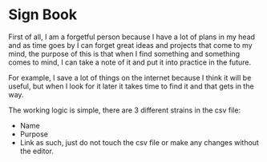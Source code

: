 # Sign Book

First of all, I am a forgetful person because I have a lot of plans in my head and as time goes by I can forget great ideas and projects that come to my mind, the purpose of this is that when I find something and something comes to mind, I can take a note of it and put it into practice in the future.

For example, I save a lot of things on the internet because I think it will be useful, but when I look for it later it takes time to find it and that gets in the way.

The working logic is simple, there are 3 different strains in the csv file:
- Name
- Purpose
- Link
as such, just do not touch the csv file or make any changes without the editor.
